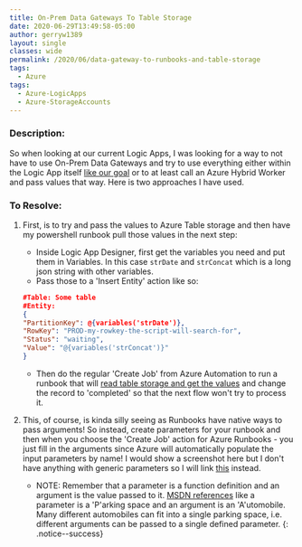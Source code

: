 ```yaml
---
title: On-Prem Data Gateways To Table Storage
date: 2020-06-29T13:49:58-05:00
author: gerryw1389
layout: single
classes: wide
permalink: /2020/06/data-gateway-to-runbooks-and-table-storage
tags:
  - Azure
tags:
  - Azure-LogicApps
  - Azure-StorageAccounts
---
```

<!--more-->

### Description:

So when looking at our current Logic Apps, I was looking for a way to not have to use On-Prem Data Gateways and try to use everything either within the Logic App itself [like our goal](https://automationadmin.com/2020/05/general-automation-goals-with-azure) or to at least call an Azure Hybrid Worker and pass values that way. Here is two approaches I have used.

### To Resolve:

1. First, is to try and pass the values to Azure Table storage and then have my powershell runbook pull those values in the next step:

   - Inside Logic App Designer, first get the variables you need and put them in Variables. In this case `strDate` and `strConcat` which is a long json string with other variables.
   - Pass those to a 'Insert Entity' action like so:

   ```json
   #Table: Some table
   #Entity:
   {
   "PartitionKey": @{variables('strDate')},
   "RowKey": "PROD-my-rowkey-the-script-will-search-for",
   "Status": "waiting",
   "Value": "@{variables('strConcat')}"
   }
   ```

   - Then do the regular 'Create Job' from Azure Automation to run a runbook that will [read table storage and get the values](https://automationadmin.com/2020/05/ps-write-to-table-storage) and change the record to 'completed' so that the next flow won't try to process it.

2. This, of course, is kinda silly seeing as Runbooks have native ways to pass arguments! So instead, create parameters for your runbook and then when you choose the 'Create Job' action for Azure Runbooks - you just fill in the arguments since Azure will automatically populate the input parameters by name! I would show a screenshot here but I don't have anything with generic parameters so I will link [this](https://docs.microsoft.com/en-us/azure/automation/runbook-input-parameters) instead.

   - NOTE: Remember that a parameter is a function definition and an argument is the value passed to it. [MSDN references](https://learn.microsoft.com/en-us/dotnet/visual-basic/programming-guide/language-features/procedures/differences-between-parameters-and-arguments) like a parameter is a 'P'arking space and an argument is an 'A'utomobile. Many different automobiles can fit into a single parking space, i.e. different arguments can be passed to a single defined parameter.
   {: .notice--success}